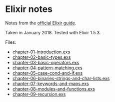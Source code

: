 # Elixir notes

Notes from the [official Elixir guide](https://elixir-lang.org/getting-started/introduction.html).

Taken in January 2018. Tested with Elixir 1.5.3.

Files:

* [chapter-01-introduction.exs](chapter-01-introduction.exs)
* [chapter-02-basic-types.exs](chapter-02-basic-types.exs)
* [chapter-03-basic-operators.exs](chapter-03-basic-operators.exs)
* [chapter-04-pattern-matching.exs](chapter-04-pattern-matching.exs)
* [chapter-05-case-cond-and-if.exs](chapter-05-case-cond-and-if.exs)
* [chapter-06-binaries-strings-and-char-lists.exs](chapter-06-binaries-strings-and-char-lists.exs)
* [chapter-07-keywords-and-maps.exs](chapter-07-keywords-and-maps.exs)
* [chapter-08-modules-and-functions.exs](chapter-08-modules-and-functions.exs)
* [chapter-09-recursion.exs](chapter-09-recursion.exs)
